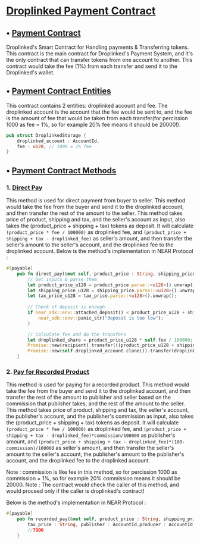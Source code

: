 # <u>Droplinked Payment Contract</u>

## • <u>Payment Contract</u>
Droplinked's Smart Contract for Handling payments & Transferring tokens. This contract is the main contract for Droplinked's Payment System, and it's the only contract that can transfer tokens from one account to another. This contract would take the fee (1%) from each transfer and send it to the Droplinked's wallet.

## • <u>Payment Contract Entities</u>
This contract contains 2 entities: droplinked account and fee. The droplinked account is the account that the fee would be sent to, and the fee is the amount of fee that would be taken from each transfer(for percission 1000 as fee = 1%, so for example 20% fee means it should be 20000!).

```rust
pub struct DroplinkedStorage {
    droplinked_account : AccountId, 
    fee : u128, // 1000 = 1% fee
}
```

## • <u>Payment Contract Methods</u>

### 1. <u>Direct Pay</u>
This method is used for direct payment from buyer to seller. This method would take the fee from the buyer and send it to the droplinked account, and then transfer the rest of the amount to the seller. This method takes price of product, shipping and tax, and the seller's account as input, also takes the (product_price + shipping + tax) tokens as deposit. It will calculate 
`(product_price * fee / 100000)` as droplinked fee, and `(product_price + shipping + tax - droplinked_fee)` as seller's amount, and then transfer the seller's amount to the seller's account, and the droplinked fee to the droplinked account. Below is the method's implementation in NEAR Protocol : 

```rust
#[payable]
    pub fn direct_pay(&mut self, product_price : String, shipping_price : String, tax_price : String, recipient : AccountId) -> Promise {
        // Get inputs & parse them
        let product_price_u128 = product_price.parse::<u128>().unwrap();
        let shipping_price_u128 = shipping_price.parse::<u128>().unwrap();
        let tax_price_u128 = tax_price.parse::<u128>().unwrap();
        
        // Check if deposit is enough
        if near_sdk::env::attached_deposit() < product_price_u128 + shipping_price_u128 + tax_price_u128{
            near_sdk::env::panic_str("deposit is too low");
        }

        // Calculate fee and do the transfers
        let droplinked_share = product_price_u128 * self.fee / 100000;
        Promise::new(recipient).transfer(((product_price_u128 + shipping_price_u128 + tax_price_u128 )-droplinked_share).into());
        Promise::new(self.droplinked_account.clone()).transfer(droplinked_share.into())
    }
```

### 2. <u>Pay for Recorded Product</u> 
This method is used for paying for a recorded product. This method would take the fee from the buyer and send it to the droplinked account, and then transfer the rest of the amount to publisher and seller based on the commission that publisher takes, and the rest of the amount to the seller. This method takes price of product, shipping and tax, the seller's account, the publisher's account, and the publisher's commission as input, also takes the (product_price + shipping + tax) tokens as deposit. It will calculate 
`(product_price * fee / 100000)` as droplinked fee, and `(product_price + shipping + tax - droplinked_fee)*commission/100000` as publisher's amount, and `(product_price + shipping + tax - droplinked_fee)*(100-commission)/100000` as seller's amount, and then transfer the seller's amount to the seller's account, the publisher's amount to the publisher's account, and the droplinked fee to the droplinked account.

Note : commission is like fee in this method, so for percission 1000 as commission = 1%, so for example 20% commission means it should be 20000. 
Note : The contract would check the caller of this method, and would proceed only if the caller is droplinked's contract!

Below is the method's implementation in NEAR Protocol : 

```rust
#[payable]
    pub fn recorded_pay(&mut self, product_price : String, shipping_price : String, 
        tax_price : String, publisher : AccountId,producer : AccountId, commission : AccountId) -> Promise {
        //TODO
    }
```